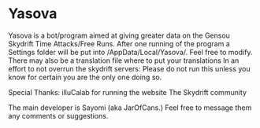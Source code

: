 # Yasova
 Yasova is a bot/program aimed at giving greater data on the Gensou Skydrift Time Attacks/Free Runs.
 After one running of the program a Settings folder will be put into <Users>/AppData/Local/Yasova/. Feel free to modify. There may also be a translation file where to put your translations
 In an effort to not overrun the skydrift servers: Please do not run this unless you know for certain you are the only one doing so.
 
Special Thanks:
  illuCalab for running the website
  The Skydrift community
  
 The main developer is Sayomi (aka JarOfCans.) Feel free to message them any comments or suggestions.
